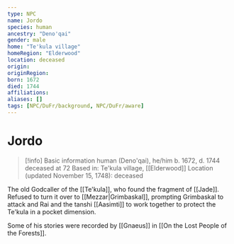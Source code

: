 ```yaml
---
type: NPC
name: Jordo
species: human
ancestry: "Deno'qai"
gender: male
home: "Te'kula village"
homeRegion: "Elderwood"
location: deceased
origin:
originRegion:
born: 1672
died: 1744
affiliations: 
aliases: []
tags: [NPC/DuFr/background, NPC/DuFr/aware]
---
```

# Jordo
>[!info] Basic information
>human (Deno'qai), he/him
>b. 1672, d. 1744
>deceased at 72
>Based in: Te'kula village, [[Elderwood]]
>Location (updated November 15, 1748): deceased

The old Godcaller of the [[Te'kula]], who found the fragment of [[Jade]]. Refused to turn it over to [[Mezzar|Grimbaskal]], prompting Grimbaskal to attack and Rai and the tanshi [[Aasimti]] to work together to protect the Te'kula in a pocket dimension. 

Some of his stories were recorded by [[Gnaeus]] in [[On the Lost People of the Forests]]. 